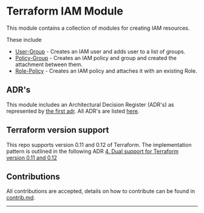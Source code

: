 # Terraform IAM Module

This module contains a collection of modules for creating IAM resources.

These include

* [User-Group](./user-group/README.md) - Creates an IAM user and adds user to a list of groups.
* [Policy-Group](./group-policy/README.md) - Creates an IAM policy and group and created the attachment between them.
* [Role-Policy](./role-policy/README.md) - Creates an IAM policy and attaches it with an existing Role.

## ADR's

This module includes an Architectural Decision Register (ADR's) as represented by [the first adr](docs/adr/0001-record-architecture-decisions.md). All ADR's are listed [here](docs/adr/toc.md).

## Terraform version support
This repo supports version 0.11 and 0.12 of Terraform. The implementation pattern is outlined in the following ADR [4. Dual support for Terraform version 0.11 and 0.12](docs/adr/0004-dual-support-for-terraform-version-0-11-and-0-12.md)

## Contributions
All contributions are accepted, details on how to contribute can be found in [contrib.md](contrib.md).

---